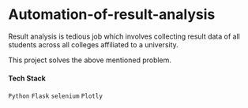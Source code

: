 # Automation-of-result-analysis
Result analysis is tedious job which involves collecting result data of all students across all colleges affiliated to a university.

This project solves the above mentioned problem.

#### Tech Stack
`Python` `Flask` `selenium` 
`Plotly`
